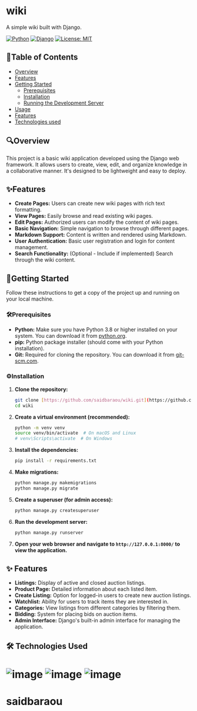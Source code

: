 
# wiki

A simple wiki built with Django.

[![Python](https://img.shields.io/badge/Python-3.8%2B-blue.svg)](https://www.python.org/)
[![Django](https://img.shields.io/badge/Django-%3E=3.0-green.svg)](https://www.djangoproject.com/)
[![License: MIT](https://img.shields.io/badge/License-MIT-yellow.svg)](https://opensource.org/licenses/MIT)

## 📑Table of Contents

- [Overview](#overview)
- [Features](#features)
- [Getting Started](#getting-started)
  - [Prerequisites](#prerequisites)
  - [Installation](#installation)
  - [Running the Development Server](#running-the-development-server)
- [Usage](#usage)
- [Features](#features)
- [Technologies used](#technologies-used)


## 🔍Overview

This project is a basic wiki application developed using the Django web framework. It allows users to create, view, edit, and organize knowledge in a collaborative manner. It's designed to be lightweight and easy to deploy.

## ✨Features

- **Create Pages:** Users can create new wiki pages with rich text formatting.
- **View Pages:** Easily browse and read existing wiki pages.
- **Edit Pages:** Authorized users can modify the content of wiki pages.
- **Basic Navigation:** Simple navigation to browse through different pages.
- **Markdown Support:** Content is written and rendered using Markdown.
- **User Authentication:** Basic user registration and login for content management.
- **Search Functionality:** (Optional - Include if implemented) Search through the wiki content.

## 🚀Getting Started

Follow these instructions to get a copy of the project up and running on your local machine.

### 🛠️Prerequisites

- **Python:** Make sure you have Python 3.8 or higher installed on your system. You can download it from [python.org](https://www.python.org/downloads/).
- **pip:** Python package installer (should come with your Python installation).
- **Git:** Required for cloning the repository. You can download it from [git-scm.com](https://git-scm.com/downloads).

### ⚙️Installation

1. **Clone the repository:**
   ```bash
   git clone [https://github.com/saidbaraou/wiki.git](https://github.com/saidbaraou/wiki.git)
   cd wiki
   ```
   
2.  **Create a virtual environment (recommended):**
    ```bash
    python -m venv venv
    source venv/bin/activate  # On macOS and Linux
    # venv\Scripts\activate  # On Windows
    ```

3.  **Install the dependencies:**
    ```bash
    pip install -r requirements.txt
    ```

4.  **Make migrations:**
    ```bash
    python manage.py makemigrations
    python manage.py migrate
    ```

5.  **Create a superuser (for admin access):**
    ```bash
    python manage.py createsuperuser
    ```

6.  **Run the development server:**
    ```bash
    python manage.py runserver
    ```

7.  **Open your web browser and navigate to `http://127.0.0.1:8000/` to view the application.**

## ✨ Features

* **Listings:** Display of active and closed auction listings.
* **Product Page:** Detailed information about each listed item.
* **Create Listing:** Option for logged-in users to create new auction listings.
* **Watchlist:** Ability for users to track items they are interested in.
* **Categories:** View listings from different categories by filtering them.
* **Bidding:** System for placing bids on auction items.
* **Admin Interface:** Django's built-in admin interface for managing the application.

## 🛠️ Technologies Used

![image](https://img.shields.io/badge/Django-092E20?style=for-the-badge&logo=django&logoColor=green)
![image](https://img.shields.io/badge/Bootstrap-563D7C?style=for-the-badge&logo=bootstrap&logoColor=white)
![image](https://img.shields.io/badge/Sqlite-003B57?style=for-the-badge&logo=sqlite&logoColor=white)
=======
# saidbaraou
